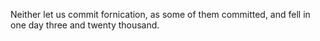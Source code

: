 Neither let us commit fornication, as some of them committed, and fell in one day three and twenty thousand.
